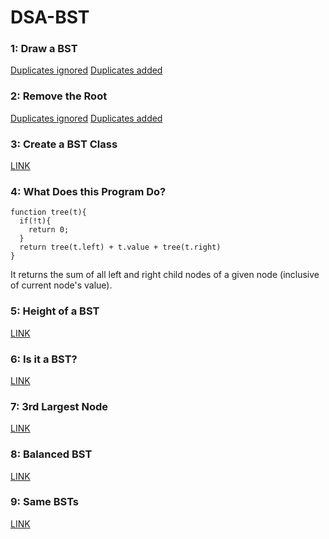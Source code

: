 # DSA-BST

### 1: Draw a BST
[Duplicates ignored](./imgs/1_DrawBST1.jpg)
[Duplicates added](./imgs/1_DrawBST2.jpg)

### 2: Remove the Root
[Duplicates ignored](./imgs/2_RemoveRoot1.jpg)
[Duplicates added](./imgs/2_RemoveRoot2.jpg)

### 3: Create a BST Class
[LINK](./BinarySearchTree.js#L136)

### 4: What Does this Program Do?
```
function tree(t){
  if(!t){
    return 0;
  }
  return tree(t.left) + t.value + tree(t.right)
}
```
It returns the sum of all left and right child nodes of a given node (inclusive of current node's value).

### 5: Height of a BST
[LINK](./BinarySearchTree.js#L208)

### 6: Is it a BST?
[LINK](./BinarySearchTree.js#L222)

### 7: 3rd Largest Node
[LINK](./BinarySearchTree.js#L254)

### 8: Balanced BST
[LINK](./BinarySearchTree.js#L271)

### 9: Same BSTs
[LINK](./BinarySearchTree.js#L283)